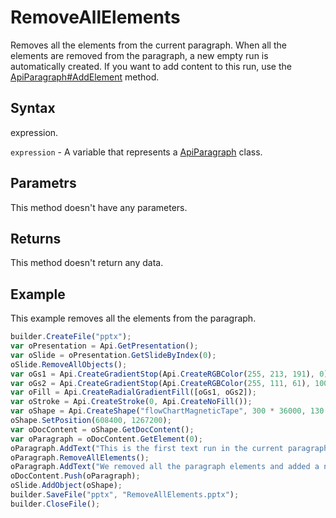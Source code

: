 # RemoveAllElements

Removes all the elements from the current paragraph.
When all the elements are removed from the paragraph, a new empty run is automatically created. If you want to add content to this run, use the [ApiParagraph#AddElement](../Methods/AddElement.md) method.

## Syntax

expression.

`expression` - A variable that represents a [ApiParagraph](../ApiParagraph.md) class.

## Parametrs

This method doesn't have any parameters.

## Returns

This method doesn't return any data.

## Example

This example removes all the elements from the paragraph.

```javascript
builder.CreateFile("pptx");
var oPresentation = Api.GetPresentation();
var oSlide = oPresentation.GetSlideByIndex(0);
oSlide.RemoveAllObjects();
var oGs1 = Api.CreateGradientStop(Api.CreateRGBColor(255, 213, 191), 0);
var oGs2 = Api.CreateGradientStop(Api.CreateRGBColor(255, 111, 61), 100000);
var oFill = Api.CreateRadialGradientFill([oGs1, oGs2]);
var oStroke = Api.CreateStroke(0, Api.CreateNoFill());
var oShape = Api.CreateShape("flowChartMagneticTape", 300 * 36000, 130 * 36000, oFill, oStroke);
oShape.SetPosition(608400, 1267200);
var oDocContent = oShape.GetDocContent();
var oParagraph = oDocContent.GetElement(0);
oParagraph.AddText("This is the first text run in the current paragraph.");
oParagraph.RemoveAllElements();
oParagraph.AddText("We removed all the paragraph elements and added a new text run inside it.");
oDocContent.Push(oParagraph);
oSlide.AddObject(oShape);
builder.SaveFile("pptx", "RemoveAllElements.pptx");
builder.CloseFile();
```